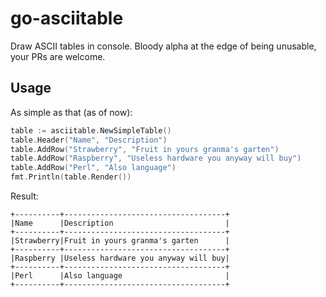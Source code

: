 # go-asciitable
Draw ASCII tables in console. Bloody alpha at the edge of being unusable, your PRs are welcome.

## Usage

As simple as that (as of now):

```go
table := asciitable.NewSimpleTable()
table.Header("Name", "Description")
table.AddRow("Strawberry", "Fruit in yours granma's garten")
table.AddRow("Raspberry", "Useless hardware you anyway will buy")
table.AddRow("Perl", "Also language")
fmt.Println(table.Render())
```

Result:

```
+----------+------------------------------------+
|Name      |Description                         |
+----------+------------------------------------+
|Strawberry|Fruit in yours granma's garten      |
+----------+------------------------------------+
|Raspberry |Useless hardware you anyway will buy|
+----------+------------------------------------+
|Perl      |Also language                       |
+----------+------------------------------------+
```
